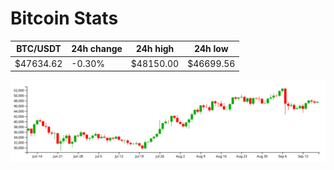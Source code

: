 # Bitcoin Stats

BTC/USDT|24h change|24h high|24h low|
|---|---|---|---|
|$47634.62|-0.30%|$48150.00|$46699.56|

<img src="./chart.svg">
